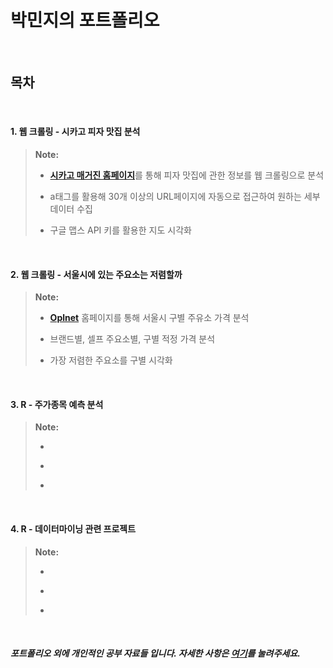 <h1 id="박민지의-포트폴리오">박민지의 포트폴리오 </h1>
<br>
<h2 id="목차">목차</h2>

<br>

<h4 id="1-웹-크롤링-시카고-피자-맛집-분석"><strong>1. 웹 크롤링 - 시카고 피자 맛집 분석</strong></h4>

<blockquote>
  <p><strong>Note:</strong></p>
  
  <ul>
  <li><p></p><p><strong><a href="http://www.chicagomag.com/Chicago-Magazine/November-2015/Best-Pizza">시카고 매거진 홈페이지</a></strong>를 통해 피자 맛집에 관한 정보를 웹 크롤링으로 분석</p></li>
  <li><p></p><p>a태그를 활용해 30개 이상의 URL페이지에 자동으로 접근하여 원하는 세부 데이터 수집 </p></li>
  <li><p></p><p>구글 맵스 API 키를 활용한 지도 시각화</p></li>
  </ul>
</blockquote>

<br>

<h4 id="2-웹-크롤링-서울시에-있는-주요소는-저렴할까"><strong>2. 웹 크롤링 - 서울시에 있는 주요소는 저렴할까</strong></h4>

<blockquote>
  <p><strong>Note:</strong></p>
  
  <ul>
  <li><p></p><p><strong><a href="http://www.opinet.co.kr/searRgSelect.do">Oplnet</a></strong> 홈페이지를 통해 서울시 구별 주유소 가격 분석</p></li>
  <li><p></p><p>브랜드별, 셀프 주요소별, 구별 적정 가격 분석 </p></li>
  <li><p></p><p>가장 저렴한 주요소를 구별 시각화</p></li>
  </ul>
</blockquote>

<br>

<h4 id="3-r-주가종목-예측-분석"><strong>3. R - 주가종목 예측 분석</strong></h4>

<blockquote>
  <p><strong>Note:</strong></p>
  
  <ul>
  <li><p></p><p></p></li>
  <li><p></p><p></p></li>
  <li><p></p><p></p></li>
  </ul>
</blockquote>


<br>
<h4 id="4-r-데이터마이닝-관련-프로젝트"><strong>4. R - 데이터마이닝 관련 프로젝트</strong></h4>

<blockquote>
  <p><strong>Note:</strong></p>
  
  <ul>
  <li><p></p><p></p></li>
  <li><p></p><p></p></li>
  <li><p></p><p></p></li>
  </ul>
</blockquote>

<div>




</div>
<br>
<h5 id="포트폴리오-외에-개인적인-공부-자료들-입니다-자세한-사항은-여기를-눌려주세요"><i class="icon-pencil"></i> 포트폴리오 외에 <strong>개인적인 공부 자료</strong>들 입니다.  자세한 사항은 <strong><a href="https://github.com/DreamingDataScientist/DataScience/tree/master/%EB%B6%84%EC%84%9D%EA%B3%B5%EB%B6%80">여기</a></strong>를 눌려주세요.</h5>
